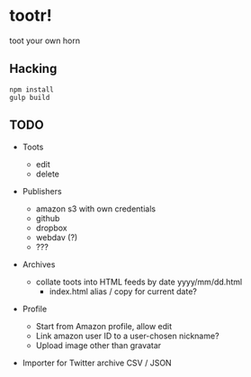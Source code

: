 # tootr!

toot your own horn

## Hacking

```
npm install
gulp build
```

## TODO

* Toots
  * edit
  * delete

* Publishers
  * amazon s3 with own credentials
  * github
  * dropbox
  * webdav (?)
  * ???

* Archives
  * collate toots into HTML feeds by date yyyy/mm/dd.html
    * index.html alias / copy for current date?

* Profile
  * Start from Amazon profile, allow edit
  * Link amazon user ID to a user-chosen nickname?
  * Upload image other than gravatar
  

* Importer for Twitter archive CSV / JSON
